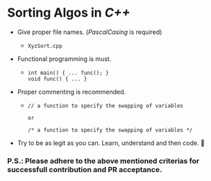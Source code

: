 # Sorting Algos in _C++_
- Give proper file names. (_PascalCasing_ is required)
    - ```
      XyzSort.cpp
      ```

- Functional programming is must.
    - ```
      int main() { ... func(); }
      void func() { ... }
      ```

- Proper commenting is recommended.
    - ```
      // a function to specify the swapping of variables
      
      or

      /* a function to specify the swapping of variables */
      ```

- Try to be as legit as you can. Learn, understand and then code. 🙏

### P.S.: Please adhere to the above mentioned criterias for successfull contribution and PR acceptance.